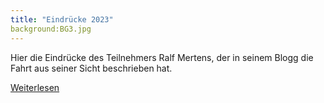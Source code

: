 ```yaml
---
title: "Eindrücke 2023"
background:BG3.jpg
---
```


Hier die Eindrücke des Teilnehmers Ralf Mertens, der in seinem Blogg die Fahrt aus seiner Sicht beschrieben hat. 
                     
<a href="https://kajakralf.blogspot.com/2023/07/3-int-weserfahrt-von-den-bergen-bis-ans.html" class="btn btn-outline-inverse btn-sm">Weiterlesen</a>


